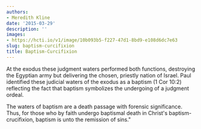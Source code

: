```yaml
---
authors:
- Meredith Kline
date: '2015-03-29'
description: ''
images:
- https://hcti.io/v1/image/10b093b5-f227-47d1-8bd9-e108d6dc7e63
slug: baptism-curcifixion
title: Baptism-Curcifixion
---
```


At the exodus these judgment waters performed both functions, destroying the Egyptian army but delivering the chosen, priestly nation of Israel. Paul identified these judicial waters of the exodus as a baptism (1 Cor 10:2) reflecting the fact that baptism symbolizes the undergoing of a judgment ordeal.

The waters of baptism are a death passage with forensic significance. Thus, for those who by faith undergo baptismal death in Christ's baptism-crucifixion, baptism is unto the remission of sins."